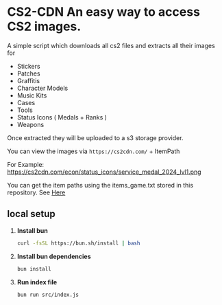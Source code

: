 # CS2-CDN An easy way to access CS2 images.

A simple script which downloads all cs2 files and extracts all their images for

- Stickers
- Patches
- Graffitis
- Character Models
- Music Kits
- Cases
- Tools
- Status Icons ( Medals + Ranks )
- Weapons

Once extracted they will be uploaded to a s3 storage provider.

You can view the images via `https://cs2cdn.com/` + ItemPath

For Example: https://cs2cdn.com/econ/status_icons/service_medal_2024_lvl1.png

You can get the item paths using the items_game.txt stored in this repository. See [Here](https://github.com/Flo4604/Cs2-cdn/blob/main/data/scripts/items/items_game.txt)

## local setup

1. **Install bun**
   ```bash
   curl -fsSL https://bun.sh/install | bash
   ```
2. **Install bun dependencies**
   ```bash
   bun install
   ```
3. **Run index file**
   ```bash
   bun run src/index.js
   ```
